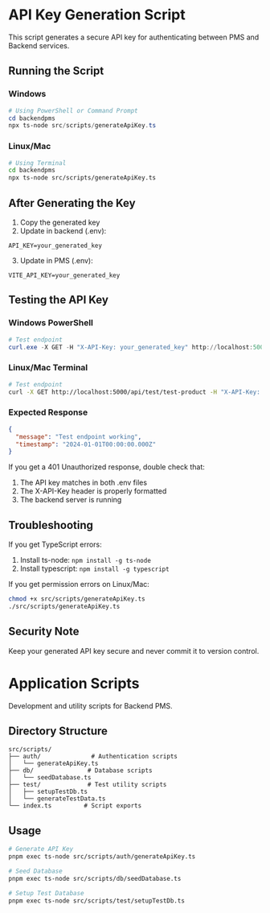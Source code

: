 # API Key Generation Script

This script generates a secure API key for authenticating between PMS and Backend services.

## Running the Script

### Windows
```powershell
# Using PowerShell or Command Prompt
cd backendpms
npx ts-node src/scripts/generateApiKey.ts
```

### Linux/Mac
```bash
# Using Terminal
cd backendpms
npx ts-node src/scripts/generateApiKey.ts
```

## After Generating the Key

1. Copy the generated key
2. Update in backend (.env):
```env
API_KEY=your_generated_key
```

3. Update in PMS (.env):
```env
VITE_API_KEY=your_generated_key
```

## Testing the API Key

### Windows PowerShell
```powershell
# Test endpoint
curl.exe -X GET -H "X-API-Key: your_generated_key" http://localhost:5000/api/test/test-product
```

### Linux/Mac Terminal
```bash
# Test endpoint
curl -X GET http://localhost:5000/api/test/test-product -H "X-API-Key: your_generated_key"
```

### Expected Response
```json
{
  "message": "Test endpoint working",
  "timestamp": "2024-01-01T00:00:00.000Z"
}
```

If you get a 401 Unauthorized response, double check that:
1. The API key matches in both .env files
2. The X-API-Key header is properly formatted
3. The backend server is running

## Troubleshooting

If you get TypeScript errors:
1. Install ts-node: `npm install -g ts-node`
2. Install typescript: `npm install -g typescript`

If you get permission errors on Linux/Mac:
```bash
chmod +x src/scripts/generateApiKey.ts
./src/scripts/generateApiKey.ts
```

## Security Note
Keep your generated API key secure and never commit it to version control.

# Application Scripts

Development and utility scripts for Backend PMS.

## Directory Structure
```
src/scripts/
├── auth/              # Authentication scripts
│   └── generateApiKey.ts
├── db/               # Database scripts
│   └── seedDatabase.ts
├── test/             # Test utility scripts
│   ├── setupTestDb.ts
│   └── generateTestData.ts
└── index.ts         # Script exports
```

## Usage
```bash
# Generate API Key
pnpm exec ts-node src/scripts/auth/generateApiKey.ts

# Seed Database
pnpm exec ts-node src/scripts/db/seedDatabase.ts

# Setup Test Database
pnpm exec ts-node src/scripts/test/setupTestDb.ts
```
